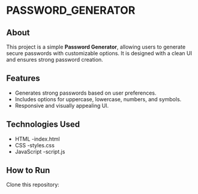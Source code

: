 # PASSWORD_GENERATOR  

## About  
This project is a simple **Password Generator**, allowing users to generate secure passwords with customizable options. It is designed with a clean UI and ensures strong password creation.  

## Features  
- Generates strong passwords based on user preferences.  
- Includes options for uppercase, lowercase, numbers, and symbols.  
- Responsive and visually appealing UI.  

## Technologies Used  
- HTML  -index.html 
- CSS   -styles.css
- JavaScript  -script.js

## How to Run  
Clone this repository:  
```bash

